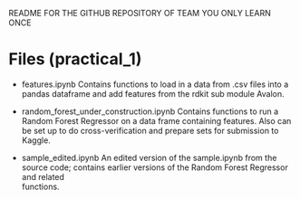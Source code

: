 README FOR THE GITHUB REPOSITORY OF TEAM YOU ONLY LEARN ONCE

# Files (practical_1)

- features.ipynb
  Contains functions to load in a data from .csv files into a pandas dataframe and add features from the rdkit sub module Avalon.

- random_forest_under_construction.ipynb
  Contains functions to run a Random Forest Regressor on a data frame containing features. Also can be set up to do cross-verification     and prepare sets for submission to Kaggle.

- sample_edited.ipynb
  An edited version of the sample.ipynb from the source code; contains earlier versions of the Random Forest Regressor and related       
  functions.
